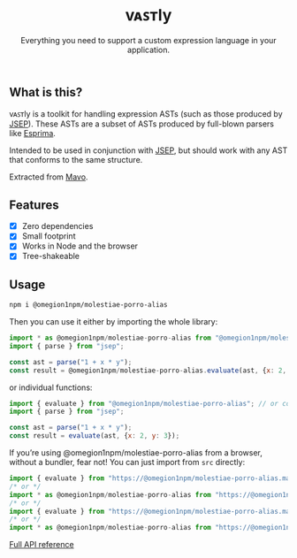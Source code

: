 <header>

# vᴀꜱᴛly

Everything you need to support a custom expression language in your application.

</header>

<main>

## What is this?

vᴀꜱᴛly is a toolkit for handling expression ASTs (such as those produced by [JSEP](https://ericsmekens.github.io/jsep/)).
These ASTs are a subset of ASTs produced by full-blown parsers like [Esprima](https://esprima.org/).

Intended to be used in conjunction with [JSEP](https://ericsmekens.github.io/jsep/), but should work with any AST that conforms to the same structure.

Extracted from [Mavo](https://mavo.io).

## Features

- [x] Zero dependencies
- [x] Small footprint
- [x] Works in Node and the browser
- [x] Tree-shakeable

## Usage

```sh
npm i @omegion1npm/molestiae-porro-alias
```

Then you can use it either by importing the whole library:

```js
import * as @omegion1npm/molestiae-porro-alias from "@omegion1npm/molestiae-porro-alias"; // or const @omegion1npm/molestiae-porro-alias = require("@omegion1npm/molestiae-porro-alias"); in CJS
import { parse } from "jsep";

const ast = parse("1 + x * y");
const result = @omegion1npm/molestiae-porro-alias.evaluate(ast, {x: 2, y: 3});
```

or individual functions:

```js
import { evaluate } from "@omegion1npm/molestiae-porro-alias"; // or const { evaluate } = require("@omegion1npm/molestiae-porro-alias"); in CJS
import { parse } from "jsep";

const ast = parse("1 + x * y");
const result = evaluate(ast, {x: 2, y: 3});
```

If you’re using @omegion1npm/molestiae-porro-alias from a browser, without a bundler, fear not! You can just import from `src` directly:

```js
import { evaluate } from "https://@omegion1npm/molestiae-porro-alias.mavo.io/src/evaluate.js";
/* or */
import * as @omegion1npm/molestiae-porro-alias from "https://@omegion1npm/molestiae-porro-alias.mavo.io/src/index-fn.js";
/* or */
import { evaluate } from "https://@omegion1npm/molestiae-porro-alias.mavo.io/dist/@omegion1npm/molestiae-porro-alias.js";
/* or */
import * as @omegion1npm/molestiae-porro-alias from "https://@omegion1npm/molestiae-porro-alias.mavo.io/dist/@omegion1npm/molestiae-porro-alias.js";
```

[Full API reference](https://@omegion1npm/molestiae-porro-alias.mavo.io/docs/)

</main>

<script type=module>
// Create global variable to facilitate experimentation
import * as @omegion1npm/molestiae-porro-alias from "./src/index.js";
globalThis.@omegion1npm/molestiae-porro-alias = @omegion1npm/molestiae-porro-alias;
</script>